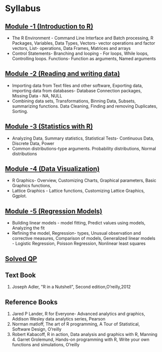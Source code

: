 # Syllabus

## [Module -1 (Introduction to R)](Module_1)

-   The R Environment - Command Line Interface and Batch processing, R Packages, Variables, Data Types, Vectors- vector operations and factor vectors, List- operations, Data Frames, Matrices and arrays
-   Control Statements- Branching and looping - For loops, While loops, Controlling loops. Functions- Function as arguments, Named arguments

## [Module -2 (Reading and writing data)](Module_2)

-   Importing data from Text files and other software, Exporting data, importing data from databases- Database Connection packages, Missing Data - NA, NULL
-   Combining data sets, Transformations, Binning Data, Subsets, summarizing functions. Data Cleaning, Finding and removing Duplicates, Sorting.

## [Module -3 (Statistics with R)](Module_3)

-   Analyzing Data, Summary statistics, Statistical Tests- Continuous Data, Discrete Data, Power
-   Common distributions-type arguments. Probability distributions, Normal distributions

## [Module -4 (Data Visualization)](Module_4)

-   R Graphics- Overview, Customizing Charts, Graphical parameters, Basic Graphics functions,
-   Lattice Graphics - Lattice functions, Customizing Lattice Graphics, Ggplot.

## [Module -5 (Regression Models)](Module_5)

-   Building linear models - model fitting, Predict values using models, Analyzing the fit
-   Refining the model, Regression- types, Unusual observation and corrective measures, Comparison of models, Generalized linear models - Logistic Regression, Poisson Regression, Nonlinear least squares

## [Solved QP](SampleQP)

## Text Book

1. Joseph Adler, "R in a Nutshell", Second edition,O’reilly,2012

## Reference Books

1. Jared P Lander, R for Everyone- Advanced analytics and graphics, Addison Wesley data analytics series, Pearson
2. Norman matloff, The art of R programming, A Tour of Statistical, Software Design, O’reilly
3. Robert Kabacoff, R in action, Data analysis and graphics with R, Manning 4. Garret Grolemund, Hands-on programming with R, Write your own functions and simulations, O’reilly
